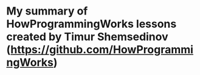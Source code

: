 # My summary of HowProgrammingWorks lessons created by Timur Shemsedinov (https://github.com/HowProgrammingWorks)
